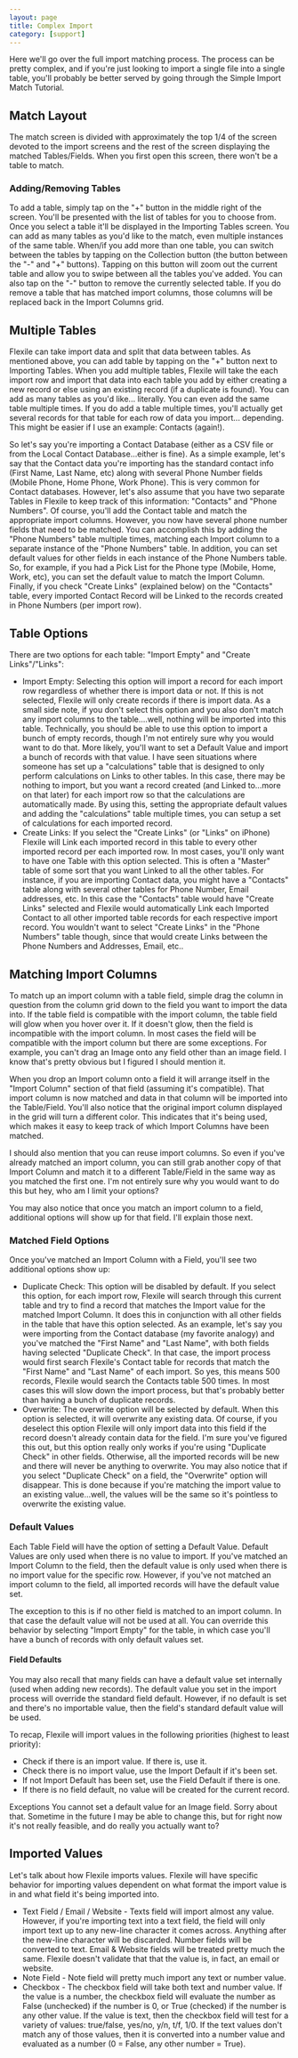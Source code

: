 ```yaml
---
layout: page
title: Complex Import
category: [support]
---
```


Here we'll go over the full import matching process. The process can be pretty complex, and if you're just looking to import a single file into a single table, you'll probably be better served by going through the Simple Import Match Tutorial.

## Match Layout
The match screen is divided with approximately the top 1/4 of the screen devoted to the import screens and the rest of the screen displaying the matched Tables/Fields. When you first open this screen, there won't be a table to match.

### Adding/Removing Tables
To add a table, simply tap on the "+" button in the middle right of the screen. You'll be presented with the list of tables for you to choose from. Once you select a table it'll be displayed in the Importing Tables screen. You can add as many tables as you'd like to the match, even multiple instances of the same table. When/if you add more than one table, you can switch between the tables by tapping on the Collection button (the button between the "-" and "+" buttons). Tapping on this button will zoom out the current table and allow you to swipe between all the tables you've added. You can also tap on the "-" button to remove the currently selected table. If you do remove a table that has matched import columns, those columns will be replaced back in the Import Columns grid.

## Multiple Tables
Flexile can take import data and split that data between tables. As mentioned above, you can add table by tapping on the "+" button next to Importing Tables. When you add multiple tables, Flexile will take the each import row and import that data into each table you add by either creating a new record or else using an existing record (if a duplicate is found). You can add as many tables as you'd like... literally. You can even add the same table multiple times. If you do add a table multiple times, you'll actually get several records for that table for each row of data you import... depending. This might be easier if I use an example: Contacts (again!).

So let's say you're importing a Contact Database (either as a CSV file or from the Local Contact Database...either is fine). As a simple example, let's say that the Contact data you're importing has the standard contact info (First Name, Last Name, etc) along with several Phone Number fields (Mobile Phone, Home Phone, Work Phone). This is very common for Contact databases. However, let's also assume that you have two separate Tables in Flexile to keep track of this information: "Contacts" and "Phone Numbers". Of course, you'll add the Contact table and match the appropriate import columns. However, you now have several phone number fields that need to be matched. You can accomplish this by adding the "Phone Numbers" table multiple times, matching each Import column to a separate instance of the "Phone Numbers" table. In addition, you can set default values for other fields in each instance of the Phone Numbers table. So, for example, if you had a Pick List for the Phone type (Mobile, Home, Work, etc), you can set the default value to match the Import Column. Finally, if you check "Create Links" (explained below) on the "Contacts" table, every imported Contact Record will be Linked to the records created in Phone Numbers (per import row).

## Table Options
There are two options for each table: "Import Empty" and "Create Links"/"Links":

- Import Empty: Selecting this option will import a record for each import row regardless of whether there is import data or not. If this is not selected, Flexile will only create records if there is import data. As a small side note, if you don't select this option and you also don't match any import columns to the table....well, nothing will be imported into this table. Technically, you should be able to use this option to import a bunch of empty records, though I'm not entirely sure why you would want to do that. More likely, you'll want to set a Default Value and import a bunch of records with that value. I have seen situations where someone has set up a "calculations" table that is designed to only perform calculations on Links to other tables. In this case, there may be nothing to import, but you want a record created (and Linked to...more on that later) for each import row so that the calculations are automatically made. By using this, setting the appropriate default values and adding the "calculations" table multiple times, you can setup a set of calculations for each imported record.
- Create Links: If you select the "Create Links" (or "Links" on iPhone) Flexile will Link each imported record in this table to every other imported record per each imported row. In most cases, you'll only want to have one Table with this option selected. This is often a "Master" table of some sort that you want Linked to all the other tables. For instance, if you are importing Contact data, you might have a "Contacts" table along with several other tables for Phone Number, Email addresses, etc. In this case the "Contacts" table would have "Create Links" selected and Flexile would automatically Link each Imported Contact to all other imported table records for each respective import record. You wouldn't want to select "Create Links" in the "Phone Numbers" table though, since that would create Links between the Phone Numbers and Addresses, Email, etc..
## Matching Import Columns
To match up an import column with a table field, simple drag the column in question from the column grid down to the field you want to import the data into. If the table field is compatible with the import column, the table field will glow when you hover over it. If it doesn't glow, then the field is incompatible with the import column. In most cases the field will be compatible with the import column but there are some exceptions. For example, you can't drag an Image onto any field other than an image field. I know that's pretty obvious but I figured I should mention it.

When you drop an Import column onto a field it will arrange itself in the "Import Column" section of that field (assuming it's compatible). That import column is now matched and data in that column will be imported into the Table/Field. You'll also notice that the original import column displayed in the grid will turn a different color. This indicates that it's being used, which makes it easy to keep track of which Import Columns have been matched.

I should also mention that you can reuse import columns. So even if you've already matched an import column, you can still grab another copy of that Import Column and match it to a different Table/Field in the same way as you matched the first one. I'm not entirely sure why you would want to do this but hey, who am I limit your options?

You may also notice that once you match an import column to a field, additional options will show up for that field. I'll explain those next.

### Matched Field Options
Once you've matched an Import Column with a Field, you'll see two additional options show up:

- Duplicate Check: This option will be disabled by default. If you select this option, for each import row, Flexile will search through this current table and try to find a record that matches the Import value for the matched Import Column. It does this in conjunction with all other fields in the table that have this option selected. As an example, let's say you were importing from the Contact database (my favorite analogy) and you've matched the "First Name" and "Last Name", with both fields having selected "Duplicate Check". In that case, the import process would first search Flexile's Contact table for records that match the "First Name" and "Last Name" of each import. So yes, this means 500 records, Flexile would search the Contacts table 500 times. In most cases this will slow down the import process, but that's probably better than having a bunch of duplicate records.
- Overwrite: The overwrite option will be selected by default. When this option is selected, it will overwrite any existing data. Of course, if you deselect this option Flexile will only import data into this field if the record doesn't already contain data for the field. I'm sure you've figured this out, but this option really only works if you're using "Duplicate Check" in other fields. Otherwise, all the imported records will be new and there will never be anything to overwrite. You may also notice that if you select "Duplicate Check" on a field, the "Overwrite" option will disappear. This is done because if you're matching the import value to an existing value...well, the values will be the same so it's pointless to overwrite the existing value.
### Default Values
Each Table Field will have the option of setting a Default Value. Default Values are only used when there is no value to import. If you've matched an Import Column to the field, then the default value is only used when there is no import value for the specific row. However, if you've not matched an import column to the field, all imported records will have the default value set.

The exception to this is if no other field is matched to an import column. In that case the default value will not be used at all. You can override this behavior by selecting "Import Empty" for the table, in which case you'll have a bunch of records with only default values set.

#### Field Defaults
You may also recall that many fields can have a default value set internally (used when adding new records). The default value you set in the import process will override the standard field default. However, if no default is set and there's no importable value, then the field's standard default value will be used.

To recap, Flexile will import values in the following priorities (highest to least priority):

- Check if there is an import value. If there is, use it.
- Check there is no import value, use the Import Default if it's been set.
- If not Import Default has been set, use the Field Default if there is one.
- If there is no field default, no value will be created for the current record.

Exceptions You cannot set a default value for an Image field. Sorry about that. Sometime in the future I may be able to change this, but for right now it's not really feasible, and do really you actually want to?

## Imported Values
Let's talk about how Flexile imports values. Flexile will have specific behavior for importing values dependent on what format the import value is in and what field it's being imported into.

- Text Field / Email / Website - Texts field will import almost any value. However, if you're importing text into a text field, the field will only import text up to any new-line character it comes across. Anything after the new-line character will be discarded. Number fields will be converted to text. Email & Website fields will be treated pretty much the same. Flexile doesn't validate that that the value is, in fact, an email or website.
- Note Field - Note field will pretty much import any text or number value.
- Checkbox - The checkbox field will take both text and number value. If the value is a number, the checkbox field will evaluate the number as False (unchecked) if the number is 0, or True (checked) if the number is any other value. If the value is text, then the checkbox field will test for a variety of values: true/false, yes/no, y/n, t/f, 1/0. If the text values don't match any of those values, then it is converted into a number value and evaluated as a number (0 = False, any other number = True).